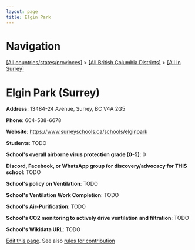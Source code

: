 ```yaml
---
layout: page
title: Elgin Park
---
```

# Navigation

[[All countries/states/provinces]](../../..) > [[All British Columbia Districts]](../..) > [[All In Surrey]](..)

# Elgin Park (Surrey)

**Address**: 13484-24 Avenue, Surrey, BC V4A 2G5

**Phone**: 604-538-6678

**Website**: <https://www.surreyschools.ca/schools/elginpark>

**Students**: TODO

**School's overall airborne virus protection grade (0-5)**: 0

**Discord, Facebook, or WhatsApp group for discovery/advocacy for THIS school**: TODO

**School's policy on Ventilation**: TODO

**School's Ventilation Work Completion**: TODO

**School's Air-Purification**: TODO

**School's CO2 monitoring to actively drive ventilation and filtration**: TODO

**School's Wikidata URL**: TODO


[Edit this page](https://github.com/ventilate-schools/BC/edit/main/./Surrey/Elgin_Park.md). See also [rules for contribution](../../../contribution-rules/)